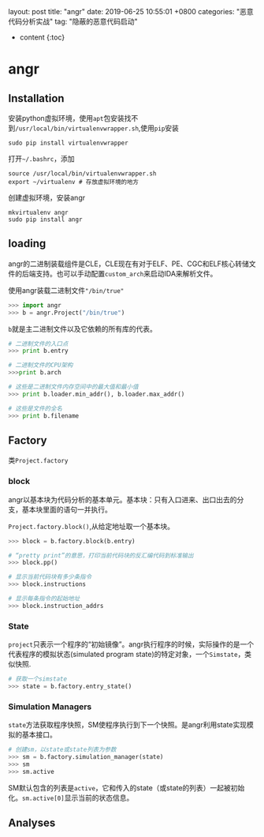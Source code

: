 layout: post
title:   "angr"
date:   2019-06-25 10:55:01 +0800
categories: "恶意代码分析实战"
tag: "隐蔽的恶意代码启动"

* content
{:toc}


# angr

## Installation

安装python虚拟环境，使用`apt`包安装找不到`/usr/local/bin/virtualenvwrapper.sh`,使用`pip`安装

```shell
sudo pip install virtualenvwrapper
```

打开`~/.bashrc`，添加

```shell
source /usr/local/bin/virtualenvwrapper.sh
export ~/virtualenv # 存放虚拟环境的地方
```

创建虚拟环境，安装angr

```shell
mkvirtualenv angr
sudo pip install angr
```



## loading

angr的二进制装载组件是CLE，CLE现在有对于ELF、PE、CGC和ELF核心转储文件的后端支持。也可以手动配置`custom_arch`来启动IDA来解析文件。

使用angr装载二进制文件`"/bin/true"`

```python
>>> import angr
>>> b = angr.Project("/bin/true")
```

`b`就是主二进制文件以及它依赖的所有库的代表。

```python
# 二进制文件的入口点
>>> print b.entry

# 二进制文件的CPU架构
>>>print b.arch

# 这些是二进制文件内存空间中的最大值和最小值
>>> print b.loader.min_addr(), b.loader.max_addr()

# 这些是文件的全名
>>> print b.filename
```

## Factory

类`Project.factory`

### block

angr以基本块为代码分析的基本单元。基本块：只有入口进来、出口出去的分支，基本块里面的语句一并执行。

`Project.factory.block()`,从给定地址取一个基本块。

```python
>>> block = b.factory.block(b.entry)

# “pretty print”的意思，打印当前代码块的反汇编代码到标准输出
>>> block.pp()

# 显示当前代码块有多少条指令
>>> block.instructions

# 显示每条指令的起始地址
>>> block.instruction_addrs
```

### State

`project`只表示一个程序的“初始镜像”。angr执行程序的时候，实际操作的是一个代表程序的模拟状态(simulated program state)的特定对象，一个`Simstate`，类似快照.

```python
# 获取一个simstate
>>> state = b.factory.entry_state()
```

### Simulation Managers

`state`方法获取程序快照，SM使程序执行到下一个快照。是angr利用state实现模拟的基本接口。 

```python
# 创建sm，以state或state列表为参数
>>> sm = b.factory.simulation_manager(state)
>>> sm
>>> sm.active
```

SM默认包含的列表是`active`，它和传入的state（或state的列表）一起被初始化。`sm.active[0]`显示当前的状态信息。

## Analyses



